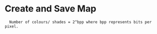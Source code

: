 <h1> Create and Save Map </h1>

<div class="snippet-clipboard-content position-relative" data-snippet-clipboard-copy-content="  Number of colours/ shades = 2^bpp where bpp represents bits per pixel.
"><pre><code>  Number of colours/ shades = 2^bpp where bpp represents bits per pixel.
</code></pre></div>
